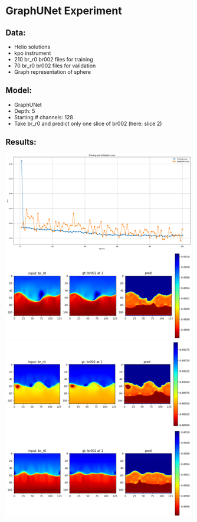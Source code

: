 # GraphUNet Experiment

## Data:
- Helio solutions
- kpo instrument
- 210 br_r0 br002 files for training
- 70 br_r0 br002 files for validation
- Graph representation of sphere

## Model:
- GraphUNet
- Depth: 5
- Starting # channels: 128
- Take br_r0 and predict only one slice of br002 (here: slice 2)

## Results:

<img src="resources/week_10/loss.png">

<img src="resources/week_10/output.png">
<img src="resources/week_10/output2.png">
<img src="resources/week_10/output3.png">